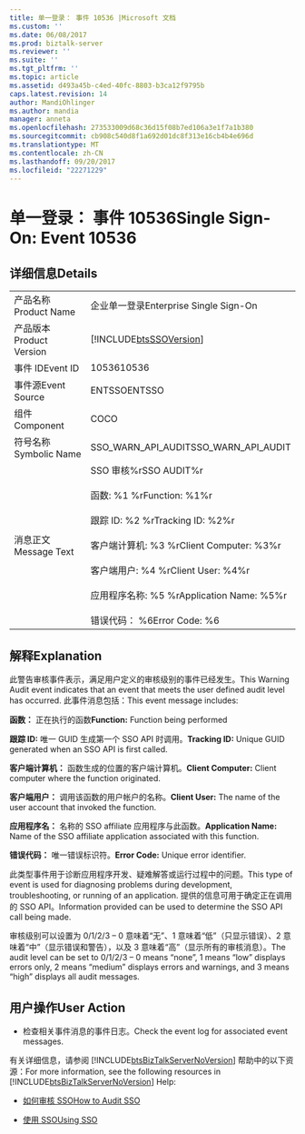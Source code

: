 ```yaml
---
title: 单一登录： 事件 10536 |Microsoft 文档
ms.custom: ''
ms.date: 06/08/2017
ms.prod: biztalk-server
ms.reviewer: ''
ms.suite: ''
ms.tgt_pltfrm: ''
ms.topic: article
ms.assetid: d493a45b-c4ed-40fc-8803-b3ca12f9795b
caps.latest.revision: 14
author: MandiOhlinger
ms.author: mandia
manager: anneta
ms.openlocfilehash: 273533009d68c36d15f08b7ed106a3e1f7a1b380
ms.sourcegitcommit: cb908c540d8f1a692d01dc8f313e16cb4b4e696d
ms.translationtype: MT
ms.contentlocale: zh-CN
ms.lasthandoff: 09/20/2017
ms.locfileid: "22271229"
---
```

# <a name="single-sign-on-event-10536"></a><span data-ttu-id="5fd36-102">单一登录： 事件 10536</span><span class="sxs-lookup"><span data-stu-id="5fd36-102">Single Sign-On: Event 10536</span></span>
## <a name="details"></a><span data-ttu-id="5fd36-103">详细信息</span><span class="sxs-lookup"><span data-stu-id="5fd36-103">Details</span></span>  
  
|||  
|-|-|  
|<span data-ttu-id="5fd36-104">产品名称</span><span class="sxs-lookup"><span data-stu-id="5fd36-104">Product Name</span></span>|<span data-ttu-id="5fd36-105">企业单一登录</span><span class="sxs-lookup"><span data-stu-id="5fd36-105">Enterprise Single Sign-On</span></span>|  
|<span data-ttu-id="5fd36-106">产品版本</span><span class="sxs-lookup"><span data-stu-id="5fd36-106">Product Version</span></span>|[!INCLUDE[btsSSOVersion](../includes/btsssoversion-md.md)]|  
|<span data-ttu-id="5fd36-107">事件 ID</span><span class="sxs-lookup"><span data-stu-id="5fd36-107">Event ID</span></span>|<span data-ttu-id="5fd36-108">10536</span><span class="sxs-lookup"><span data-stu-id="5fd36-108">10536</span></span>|  
|<span data-ttu-id="5fd36-109">事件源</span><span class="sxs-lookup"><span data-stu-id="5fd36-109">Event Source</span></span>|<span data-ttu-id="5fd36-110">ENTSSO</span><span class="sxs-lookup"><span data-stu-id="5fd36-110">ENTSSO</span></span>|  
|<span data-ttu-id="5fd36-111">组件</span><span class="sxs-lookup"><span data-stu-id="5fd36-111">Component</span></span>|<span data-ttu-id="5fd36-112">CO</span><span class="sxs-lookup"><span data-stu-id="5fd36-112">CO</span></span>|  
|<span data-ttu-id="5fd36-113">符号名称</span><span class="sxs-lookup"><span data-stu-id="5fd36-113">Symbolic Name</span></span>|<span data-ttu-id="5fd36-114">SSO_WARN_API_AUDIT</span><span class="sxs-lookup"><span data-stu-id="5fd36-114">SSO_WARN_API_AUDIT</span></span>|  
|<span data-ttu-id="5fd36-115">消息正文</span><span class="sxs-lookup"><span data-stu-id="5fd36-115">Message Text</span></span>|<span data-ttu-id="5fd36-116">SSO 审核%r</span><span class="sxs-lookup"><span data-stu-id="5fd36-116">SSO AUDIT%r</span></span><br /><br /> <span data-ttu-id="5fd36-117">函数: %1 %r</span><span class="sxs-lookup"><span data-stu-id="5fd36-117">Function: %1%r</span></span><br /><br /> <span data-ttu-id="5fd36-118">跟踪 ID: %2 %r</span><span class="sxs-lookup"><span data-stu-id="5fd36-118">Tracking ID: %2%r</span></span><br /><br /> <span data-ttu-id="5fd36-119">客户端计算机: %3 %r</span><span class="sxs-lookup"><span data-stu-id="5fd36-119">Client Computer: %3%r</span></span><br /><br /> <span data-ttu-id="5fd36-120">客户端用户: %4 %r</span><span class="sxs-lookup"><span data-stu-id="5fd36-120">Client User: %4%r</span></span><br /><br /> <span data-ttu-id="5fd36-121">应用程序名称: %5 %r</span><span class="sxs-lookup"><span data-stu-id="5fd36-121">Application Name: %5%r</span></span><br /><br /> <span data-ttu-id="5fd36-122">错误代码： %6</span><span class="sxs-lookup"><span data-stu-id="5fd36-122">Error Code: %6</span></span>|  
  
## <a name="explanation"></a><span data-ttu-id="5fd36-123">解释</span><span class="sxs-lookup"><span data-stu-id="5fd36-123">Explanation</span></span>  
 <span data-ttu-id="5fd36-124">此警告审核事件表示，满足用户定义的审核级别的事件已经发生。</span><span class="sxs-lookup"><span data-stu-id="5fd36-124">This Warning Audit event indicates that an event that meets the user defined audit level has occurred.</span></span> <span data-ttu-id="5fd36-125">此事件消息包括：</span><span class="sxs-lookup"><span data-stu-id="5fd36-125">This event message includes:</span></span>  
  
 <span data-ttu-id="5fd36-126">**函数：** 正在执行的函数</span><span class="sxs-lookup"><span data-stu-id="5fd36-126">**Function:** Function being performed</span></span>  
  
 <span data-ttu-id="5fd36-127">**跟踪 ID:** 唯一 GUID 生成第一个 SSO API 时调用。</span><span class="sxs-lookup"><span data-stu-id="5fd36-127">**Tracking ID:** Unique GUID generated when an SSO API is first called.</span></span>  
  
 <span data-ttu-id="5fd36-128">**客户端计算机：** 函数生成的位置的客户端计算机。</span><span class="sxs-lookup"><span data-stu-id="5fd36-128">**Client Computer:** Client computer where the function originated.</span></span>  
  
 <span data-ttu-id="5fd36-129">**客户端用户：** 调用该函数的用户帐户的名称。</span><span class="sxs-lookup"><span data-stu-id="5fd36-129">**Client User:** The name of the user account that invoked the function.</span></span>  
  
 <span data-ttu-id="5fd36-130">**应用程序名：** 名称的 SSO affiliate 应用程序与此函数。</span><span class="sxs-lookup"><span data-stu-id="5fd36-130">**Application Name:** Name of the SSO affiliate application associated with this function.</span></span>  
  
 <span data-ttu-id="5fd36-131">**错误代码：** 唯一错误标识符。</span><span class="sxs-lookup"><span data-stu-id="5fd36-131">**Error Code:** Unique error identifier.</span></span>  
  
 <span data-ttu-id="5fd36-132">此类型事件用于诊断应用程序开发、疑难解答或运行过程中的问题。</span><span class="sxs-lookup"><span data-stu-id="5fd36-132">This type of event is used for diagnosing problems during development, troubleshooting, or running of an application.</span></span> <span data-ttu-id="5fd36-133">提供的信息可用于确定正在调用的 SSO API。</span><span class="sxs-lookup"><span data-stu-id="5fd36-133">Information provided can be used to determine the SSO API call being made.</span></span>  
  
 <span data-ttu-id="5fd36-134">审核级别可以设置为 0/1/2/3 – 0 意味着“无”、1 意味着“低”（只显示错误）、2 意味着“中”（显示错误和警告），以及 3 意味着“高”（显示所有的审核消息）。</span><span class="sxs-lookup"><span data-stu-id="5fd36-134">The audit level can be set to 0/1/2/3 – 0 means “none”, 1 means “low” displays errors only, 2 means “medium” displays errors and warnings, and 3 means “high” displays all audit messages.</span></span>  
  
## <a name="user-action"></a><span data-ttu-id="5fd36-135">用户操作</span><span class="sxs-lookup"><span data-stu-id="5fd36-135">User Action</span></span>  
  
-   <span data-ttu-id="5fd36-136">检查相关事件消息的事件日志。</span><span class="sxs-lookup"><span data-stu-id="5fd36-136">Check the event log for associated event messages.</span></span>  
  
 <span data-ttu-id="5fd36-137">有关详细信息，请参阅 [!INCLUDE[btsBizTalkServerNoVersion](../includes/btsbiztalkservernoversion-md.md)] 帮助中的以下资源：</span><span class="sxs-lookup"><span data-stu-id="5fd36-137">For more information, see the following resources in [!INCLUDE[btsBizTalkServerNoVersion](../includes/btsbiztalkservernoversion-md.md)] Help:</span></span>  
  
-   [<span data-ttu-id="5fd36-138">如何审核 SSO</span><span class="sxs-lookup"><span data-stu-id="5fd36-138">How to Audit SSO</span></span>](../core/how-to-audit-sso.md)  
  
-   [<span data-ttu-id="5fd36-139">使用 SSO</span><span class="sxs-lookup"><span data-stu-id="5fd36-139">Using SSO</span></span>](../core/using-sso.md)